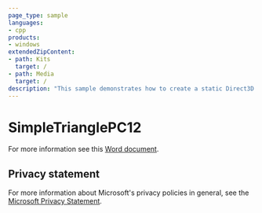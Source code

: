```yaml
---
page_type: sample
languages:
- cpp
products:
- windows
extendedZipContent:
- path: Kits
  target: /
- path: Media
  target: /
description: "This sample demonstrates how to create a static Direct3D 12 vertex buffer to render a triangle on screen."
---
```


# SimpleTrianglePC12

For more information see this [Word document](https://github.com/microsoft/Xbox-ATG-Samples/blob/master/PCSamples/IntroGraphics/SimpleTrianglePC12/Readme.docx).

## Privacy statement

For more information about Microsoft's privacy policies in general, see the [Microsoft Privacy Statement](https://privacy.microsoft.com/privacystatement/).
